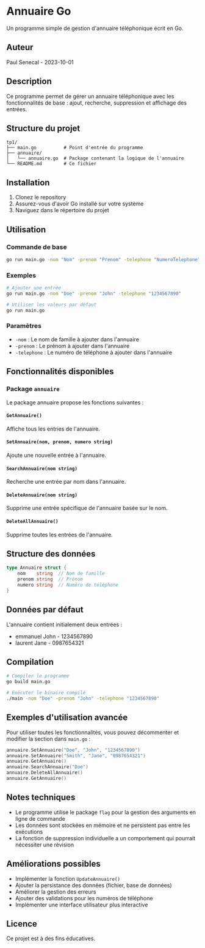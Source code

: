 # Annuaire Go

Un programme simple de gestion d'annuaire téléphonique écrit en Go.

## Auteur
Paul Senecal - 2023-10-01

## Description
Ce programme permet de gérer un annuaire téléphonique avec les fonctionnalités de base : ajout, recherche, suppression et affichage des entrées.

## Structure du projet
```
tp1/
├── main.go          # Point d'entrée du programme
├── annuaire/
│   └── annuaire.go  # Package contenant la logique de l'annuaire
└── README.md        # Ce fichier
```

## Installation
1. Clonez le repository
2. Assurez-vous d'avoir Go installé sur votre système
3. Naviguez dans le répertoire du projet

## Utilisation
### Commande de base
```bash
go run main.go -nom "Nom" -prenom "Prenom" -telephone "NumeroTelephone"
```

### Exemples
```bash
# Ajouter une entrée
go run main.go -nom "Doe" -prenom "John" -telephone "1234567890"

# Utiliser les valeurs par défaut
go run main.go
```

### Paramètres
- `-nom` : Le nom de famille à ajouter dans l'annuaire
- `-prenom` : Le prénom à ajouter dans l'annuaire  
- `-telephone` : Le numéro de téléphone à ajouter dans l'annuaire

## Fonctionnalités disponibles

### Package `annuaire`
Le package annuaire propose les fonctions suivantes :

#### `GetAnnuaire()`
Affiche tous les entries de l'annuaire.

#### `SetAnnuaire(nom, prenom, numero string)`
Ajoute une nouvelle entrée à l'annuaire.

#### `SearchAnnuaire(nom string)`
Recherche une entrée par nom dans l'annuaire.

#### `DeleteAnnuaire(nom string)`
Supprime une entrée spécifique de l'annuaire basée sur le nom.

#### `DeleteAllAnnuaire()`
Supprime toutes les entrées de l'annuaire.



## Structure des données
```go
type Annuaire struct {
    nom    string  // Nom de famille
    prenom string  // Prénom
    numero string  // Numéro de téléphone
}
```

## Données par défaut
L'annuaire contient initialement deux entrées :
- emmanuel John - 1234567890
- laurent Jane - 0987654321

## Compilation
```bash
# Compiler le programme
go build main.go

# Exécuter le binaire compilé
./main -nom "Doe" -prenom "John" -telephone "1234567890"
```

## Exemples d'utilisation avancée
Pour utiliser toutes les fonctionnalités, vous pouvez décommenter et modifier la section dans `main.go` :

```go
annuaire.SetAnnuaire("Doe", "John", "1234567890")
annuaire.SetAnnuaire("Smith", "Jane", "0987654321")
annuaire.GetAnnuaire()
annuaire.SearchAnnuaire("Doe")
annuaire.DeleteAllAnnuaire()
annuaire.GetAnnuaire()
```

## Notes techniques
- Le programme utilise le package `flag` pour la gestion des arguments en ligne de commande
- Les données sont stockées en mémoire et ne persistent pas entre les exécutions
- La fonction de suppression individuelle a un comportement qui pourrait nécessiter une révision

## Améliorations possibles
- Implémenter la fonction `UpdateAnnuaire()`
- Ajouter la persistance des données (fichier, base de données)
- Améliorer la gestion des erreurs
- Ajouter des validations pour les numéros de téléphone
- Implémenter une interface utilisateur plus interactive

## Licence
Ce projet est à des fins éducatives.